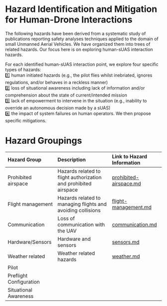 # Hazard Identification and Mitigation for Human-Drone Interactions

The following hazards have been derived from a systematic study of publications reporting safety analyses techniques applied to the domain of small Unmanned Aerial Vehicles. We have organized them into trees of related hazards. Our focus here is on exploring human-sUAS interaction hazards. 

For each identified human-sUAS interaction point, we explore four specific types of hazards: 
<br>:one: human initiated hazards (e.g., the pilot flies whilst inebriated, ignores regulations, and/or behaves in a reckless manner)
<br>:two: loss of situational awareness including lack of information and/or comprehension about the state of current/intended mission 
<br>:three: lack of empowerment to intervene in the situation (e.g., inability to override an autonomous decision made by a sUAS)
<br>:four: the impact of system failures on human operators.  We then propose specific mitigations.

# Hazard Groupings

| Hazard Group | Description |Link to Hazard Information |
|:--|:--| :--|
|Prohibited airspace| Hazards related to flight authorization and prohibited airspace|[prohibited-airspace.md](human-interaction-hazards/prohibited-airspace.md)|
|Flight management| Hazards related to managing flights and avoiding collisions |[flight-management.md](human-interaction-hazards/flight-management.md)
|Communication| Loss of communication with the UAV |[communication.md](human-interaction-hazards/communication.md)
|Hardware/Sensors| Hardware and sensors |[sensors.md](human-interaction-hazards/sensors.md)
|Weather related| Weather related hazards |[weather.md](human-interaction-hazards/weather.md)
|Pilot|
|Preflight Configuration|
|Situational Awareness|



